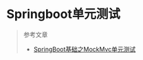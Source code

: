 # Springboot单元测试
> 参考文章
>- [SpringBoot基础之MockMvc单元测试](https://cloud.tencent.com/developer/article/1435504)
